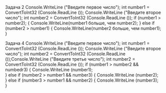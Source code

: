 Задача 2
Console.WriteLine ("Введите первое число");
int number1 = ConvertToInt32 (Console.ReadLine ());
Console.WriteLine ("Введите второе число");
int number2 = ConvertToInt32 (Console.ReadLine ());
if (number1 > number2);
{ 
Console.WriteLine(number1 больше, чем number2);
}
else if (number2 > number1)
{
Console.WriteLine(number2 больше, чем number1); 
}

Задача 4
Console.WriteLine ("Введите первое число");
int number1 = ConvertToInt32 (Console.ReadLine ());
Console.WriteLine ("Введите второе число");
int number2 = ConvertToInt32 (Console.ReadLine ());Console.WriteLine ("Введите третье число");
int number2 = ConvertToInt32 (Console.ReadLine ());
if (number1 > number2 && numbedr3)
{
Console.WriteLine (number1);   
}
else if (number2 > number1 && number3)
{
Console.WriteLine (number2); 
}
else if (number3 > number1 && number2)
{
Console.WriteLine (number3); 
}